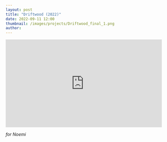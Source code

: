 ```yaml
---
layout: post
title: "Driftwood (2022)"
date: 2022-09-11 12:00
thumbnail: /images/projects/Driftwood_final_1.png
author:
---
```


<div style="padding:56.25% 0 0 0;position:relative;"><iframe src="https://player.vimeo.com/video/753912150?h=4f3ea9d776&amp;badge=0&amp;autopause=0&amp;player_id=0&amp;app_id=58479" frameborder="0" allow="autoplay; fullscreen; picture-in-picture" allowfullscreen style="position:absolute;top:0;left:0;width:100%;height:100%;" title="Driftwood"></iframe></div><script src="https://player.vimeo.com/api/player.js"></script>

_for Noemi_
